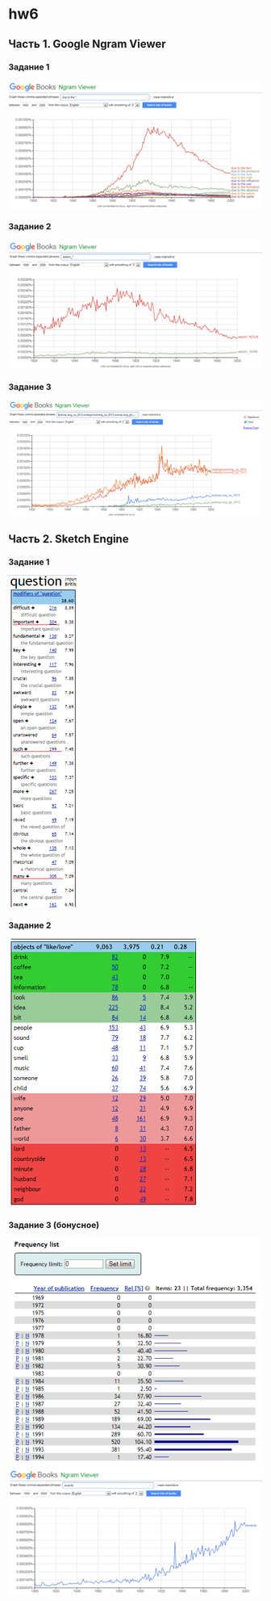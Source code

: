 # hw6
## Часть 1. Google Ngram Viewer
### Задание 1
![](https://github.com/nastyaprokhorova/hw6/blob/master/граф1.png)

### Задание 2
![](https://github.com/nastyaprokhorova/hw6/blob/master/граф2.png)

### Задание 3
![](https://github.com/nastyaprokhorova/hw6/blob/master/граф3.png)

## Часть 2. Sketch Engine
### Задание 1
![](https://github.com/nastyaprokhorova/hw6/blob/master/Question1.png)

### Задание 2
![](https://github.com/nastyaprokhorova/hw6/blob/master/дшлу.png)

### Задание 3 (бонусное)
![](https://github.com/nastyaprokhorova/hw6/blob/master/awards1.png)
![](https://github.com/nastyaprokhorova/hw6/blob/master/awards.png)

